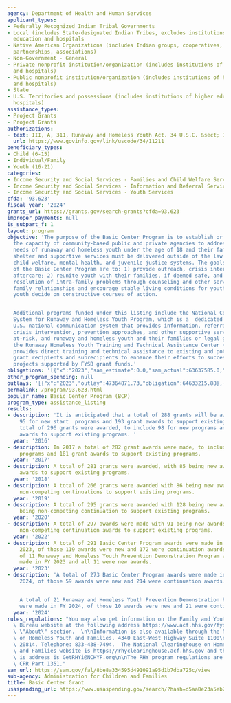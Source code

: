 ```yaml
---
agency: Department of Health and Human Services
applicant_types:
- Federally Recognized Indian Tribal Governments
- Local (includes State-designated Indian Tribes, excludes institutions of higher
  education and hospitals
- Native American Organizations (includes Indian groups, cooperatives, corporations,
  partnerships, associations)
- Non-Government - General
- Private nonprofit institution/organization (includes institutions of higher education
  and hospitals)
- Public nonprofit institution/organization (includes institutions of higher education
  and hospitals)
- State
- U.S. Territories and possessions (includes institutions of higher education and
  hospitals)
assistance_types:
- Project Grants
- Project Grants
authorizations:
- text: III, A, 311, Runaway and Homeless Youth Act. 34 U.S.C. &sect; 11211.
  url: https://www.govinfo.gov/link/uscode/34/11211
beneficiary_types:
- Child (6-15)
- Individual/Family
- Youth (16-21)
categories:
- Income Security and Social Services - Families and Child Welfare Services
- Income Security and Social Services - Information and Referral Services
- Income Security and Social Services - Youth Services
cfda: '93.623'
fiscal_year: '2024'
grants_url: https://grants.gov/search-grants?cfda=93.623
improper_payments: null
is_subpart_f: 1
layout: program
objective: 'The purpose of the Basic Center Program is to establish or strengthen
  the capacity of community-based public and private agencies to address the immediate
  needs of runaway and homeless youth under the age of 18 and their families. Emergency
  shelter and supportive services must be delivered outside of the law enforcement,
  child welfare, mental health, and juvenile justice systems. The goals and objectives
  of the Basic Center Program are to: 1) provide outreach, crisis intervention and
  aftercare; 2) reunite youth with their families, if deemed safe, and encourage the
  resolution of intra-family problems through counseling and other services; 3) strengthen
  family relationships and encourage stable living conditions for youth; and 4) help
  youth decide on constructive courses of action.


  Additional programs funded under this listing include the National Communication
  System for Runaway and Homeless Youth Program, which is a  dedicated toll-free,
  U.S. national communication system that provides information, referral services,
  crisis intervention, prevention approaches, and other supportive services to vulnerable,
  at-risk, and runaway and homeless youth and their families or legal guardians. And,
  the Runaway Homeless Youth Training and Technical Assistance Center (RHYTTAC), which
  provides direct training and technical assistance to existing and potential RHY
  grant recipients and subrecipients to enhance their efforts to successfully implement
  projects supported by FYSB grant funds.'
obligations: '[{"x":"2023","sam_estimate":0.0,"sam_actual":63637585.0,"usa_spending_actual":59045359.26},{"x":"2024","sam_estimate":0.0,"sam_actual":66835637.0,"usa_spending_actual":61118281.77},{"x":"2025","sam_estimate":0.0,"sam_actual":66315085.0,"usa_spending_actual":-1900929.43}]'
other_program_spending: null
outlays: '[{"x":"2023","outlay":47364871.73,"obligation":64633215.88},{"x":"2024","outlay":7201997.64,"obligation":16479331.0},{"x":"2025","outlay":0.0,"obligation":0.0}]'
permalink: /program/93.623.html
popular_name: Basic Center Program (BCP)
program_type: assistance_listing
results:
- description: 'It is anticipated that a total of 288 grants will be awarded, to include
    95 for new start  programs and 193 grant awards to support existing programs.   A
    total of 296 grants were awarded, to include 98 for new programs and 198 grant
    awards to support existing programs. '
  year: '2016'
- description: In 2017 a total of 282 grant awards were made, to include 101 for new
    programs and 181 grant awards to support existing programs.
  year: '2017'
- description: A total of 281 grants were awarded, with 85 being new awards and 196
    awards to support existing programs.
  year: '2018'
- description: A total of 266 grants were awarded with 86 being new awards and 180  being
    non-competing continuations to support existing programs.
  year: '2019'
- description: A total of 295 grants were awarded with 128 being new awards and 167
    being non-competing continuation to support existing programs.
  year: '2020'
- description: A total of 297 awards were made with 91 being new awards and 206 being
    non-competing continuation awards to support existing programs.
  year: '2022'
- description: A total of 291 Basic Center Program awards were made in Fiscal Year
    2023, of those 119 awards were new and 172 were continuation awards.   A total
    of 11 Runaway and Homeless Youth Prevention Demonstration Program awards were
    made in FY 2023 and all 11 were new awards.
  year: '2023'
- description: 'A total of 273 Basic Center Program awards were made in Fiscal Year
    2024, of those 59 awards were new and 214 were continuation awards.


    A total of 21 Runaway and Homeless Youth Prevention Demonstration Program awards
    were made in FY 2024, of those 10 awards were new and 21 were continuation awards.'
  year: '2024'
rules_regulations: "You may also get information on the Family and Youth Services\
  \ Bureau website at the following address https://www.acf.hhs.gov/fysb under the\
  \ \"About\" section.  \n\nInformation is also available through the National Clearinghouse\
  \ on Homeless Youth and Families, 4340 East-West Highway Suite 1100\nBethesda, MD\
  \ 20814. Telephone: 833-438-7494.  The National Clearinghouse on Homeless Youth\
  \ and Families website is https://rhyclearinghouse.acf.hhs.gov and the email address\
  \ is address is GetRHYi@NCHYF.org\n\nThe RHY program regulations are found at 45\
  \ CFR Part 1351."
sam_url: https://sam.gov/fal/8be8a334595d491091a95d1b7dba725c/view
sub-agency: Administration for Children and Families
title: Basic Center Grant
usaspending_url: https://www.usaspending.gov/search/?hash=d5aa8e23a5eb26d379cf35911df934a1
---
```

